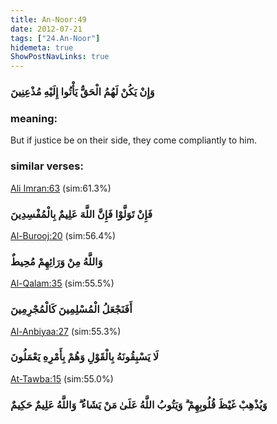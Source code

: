 ```yaml
---
title: An-Noor:49
date: 2012-07-21
tags: ["24.An-Noor"]
hidemeta: true 
ShowPostNavLinks: true 
---
```

### وَإِنْ يَكُنْ لَهُمُ الْحَقُّ يَأْتُوا إِلَيْهِ مُذْعِنِينَ
### meaning: 
But if justice be on their side, they come compliantly to him.
### similar verses: 

[Ali Imran:63](/3/63) (sim:61.3%)

### فَإِنْ تَوَلَّوْا فَإِنَّ اللَّهَ عَلِيمٌ بِالْمُفْسِدِينَ

[Al-Burooj:20](/85/20) (sim:56.4%)

### وَاللَّهُ مِنْ وَرَائِهِمْ مُحِيطٌ

[Al-Qalam:35](/68/35) (sim:55.5%)

### أَفَنَجْعَلُ الْمُسْلِمِينَ كَالْمُجْرِمِينَ

[Al-Anbiyaa:27](/21/27) (sim:55.3%)

### لَا يَسْبِقُونَهُ بِالْقَوْلِ وَهُمْ بِأَمْرِهِ يَعْمَلُونَ

[At-Tawba:15](/9/15) (sim:55.0%)

### وَيُذْهِبْ غَيْظَ قُلُوبِهِمْ ۗ وَيَتُوبُ اللَّهُ عَلَىٰ مَنْ يَشَاءُ ۗ وَاللَّهُ عَلِيمٌ حَكِيمٌ
